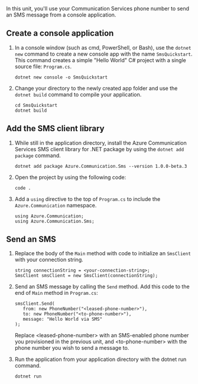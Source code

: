In this unit, you'll use your Communication Services phone number to send an SMS message from a console application.

## Create a console application

1. In a console window (such as cmd, PowerShell, or Bash), use the `dotnet new` command to create a new console app with the name `SmsQuickstart`. This command creates a simple "Hello World" C# project with a single source file: `Program.cs`.

    ``` console
    dotnet new console -o SmsQuickstart
    ```

1. Change your directory to the newly created app folder and use the `dotnet build` command to compile your application.

    ```console
    cd SmsQuickstart
    dotnet build
    ```

## Add the SMS client library

1. While still in the application directory, install the Azure Communication Services SMS client library for .NET package by using the `dotnet add package` command.

    ```console
    dotnet add package Azure.Communication.Sms --version 1.0.0-beta.3
    ```

1. Open the project by using the following code:

    ```console
    code .
    ```

1. Add a `using` directive to the top of `Program.cs` to include the `Azure.Communication` namespace.

    ```c-sharp
    using Azure.Communication;
    using Azure.Communication.Sms;
    ```

## Send an SMS

1. Replace the body of the `Main` method with code to initialize an `SmsClient` with your connection string.

   ```c-sharp
   string connectionString = <your-connection-string>;
   SmsClient smsClient = new SmsClient(connectionString);
   ```

1. Send an SMS message by calling the `Send` method. Add this code to the end of `Main` method in `Program.cs`:

    ```c-sharp
    smsClient.Send(
       from: new PhoneNumber("<leased-phone-number>"),
       to: new PhoneNumber("<to-phone-number>"),
       message: "Hello World via SMS"
    );
    ```

    Replace \<leased-phone-number\> with an SMS-enabled phone number you provisioned in the previous unit, and \<to-phone-number\> with the phone number you wish to send a message to.

1. Run the application from your application directory with the dotnet run command.

    ```console
    dotnet run
    ```